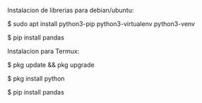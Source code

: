 Instalacion de librerias para debian/ubuntu:

$ sudo apt install python3-pip python3-virtualenv python3-venv

$ pip install pandas


Instalacion para Termux:

$ pkg update && pkg upgrade

$ pkg install python

$ pip install pandas 
